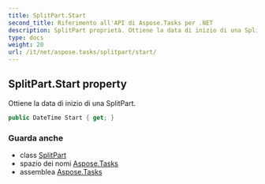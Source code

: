```yaml
---
title: SplitPart.Start
second_title: Riferimento all'API di Aspose.Tasks per .NET
description: SplitPart proprietà. Ottiene la data di inizio di una SplitPart.
type: docs
weight: 20
url: /it/net/aspose.tasks/splitpart/start/
---
```

## SplitPart.Start property

Ottiene la data di inizio di una SplitPart.

```csharp
public DateTime Start { get; }
```

### Guarda anche

* class [SplitPart](../)
* spazio dei nomi [Aspose.Tasks](../../splitpart/)
* assemblea [Aspose.Tasks](../../../)


